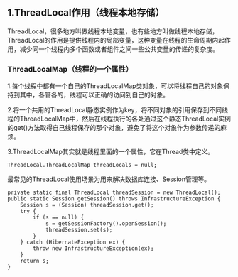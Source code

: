 ## 1.ThreadLocal作用（线程本地存储）

ThreadLocal，很多地方叫做线程本地变量，也有些地方叫做线程本地存储，ThreadLocal的作用是提供线程内的局部变量，这种变量在线程的生命周期内起作用，减少同一个线程内多个函数或者组件之间一些公共变量的传递的复杂度。

### ThreadLocalMap（线程的一个属性）

1.每个线程中都有一个自己的ThreadLocalMap类对象，可以将线程自己的对象保持到其中，各管各的，线程可以正确的访问到自己的对象。

2.将一个共用的ThreadLocal静态实例作为key，将不同对象的引用保存到不同线程的ThreadLocalMap中，然后在线程执行的各处通过这个静态ThreadLocal实例的get()方法取得自己线程保存的那个对象，避免了将这个对象作为参数传递的麻烦。

3.ThreadLocalMap其实就是线程里面的一个属性，它在Thread类中定义。

```
ThreadLocal.ThreadLocalMap threadLocals = null;
```

最常见的ThreadLocal使用场景为用来解决数据库连接、Session管理等。

```
private static final ThreadLocal threadSession = new ThreadLocal(); 
public static Session getSession() throws InfrastructureException {  
	Session s = (Session) threadSession.get();  
	try {  
		if (s == null) {  
			s = getSessionFactory().openSession();  
			threadSession.set(s);  
		}  
	} catch (HibernateException ex) {  
		throw new InfrastructureException(ex);  
	}  
	return s; 
}
```

